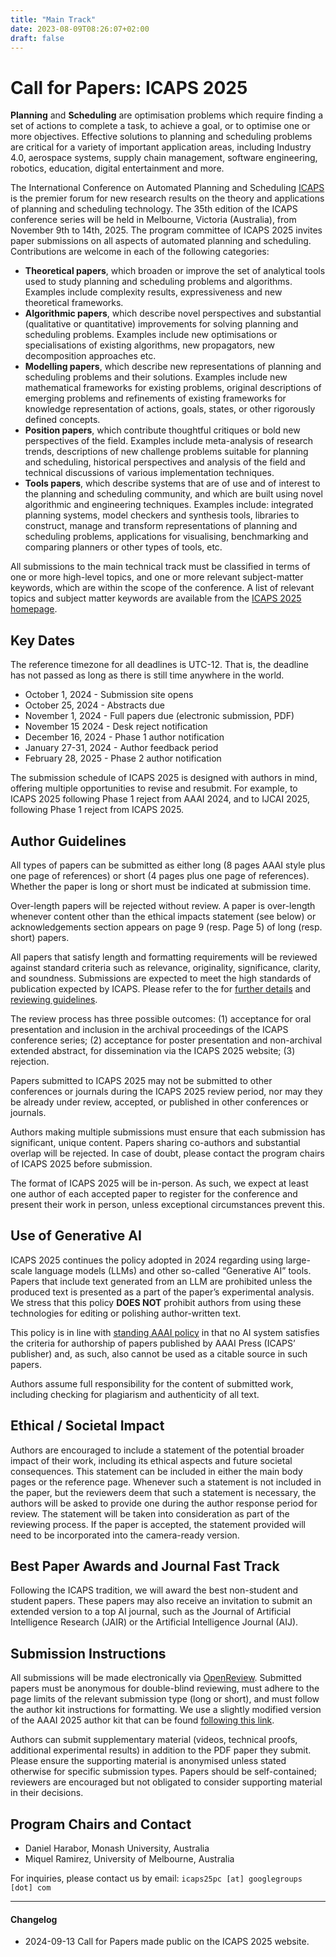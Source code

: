 ```yaml
---
title: "Main Track"
date: 2023-08-09T08:26:07+02:00
draft: false
---
```


# Call for Papers: ICAPS 2025

**Planning** and **Scheduling** are optimisation problems which require finding a set of actions to complete a task, to achieve 
a goal, or to optimise one or more objectives. Effective solutions to planning and scheduling problems are critical for a 
variety of important application areas, including Industry 4.0, aerospace systems, supply chain management, software 
engineering, robotics, education, digital entertainment and more.

The International Conference on Automated Planning and Scheduling [ICAPS](https://icaps-conference.org) is the premier forum for new research results 
on the theory and applications of planning and scheduling technology. The 35th edition of the ICAPS conference series 
will be held in Melbourne, Victoria (Australia), from November 9th to 14th, 2025.
The program committee of ICAPS 2025 invites paper submissions on all aspects of automated planning and scheduling. 
Contributions are welcome in each of the following categories:

- **Theoretical papers**, which broaden or improve the set of analytical tools used to study planning and scheduling 
problems and algorithms. Examples include complexity results, expressiveness and new theoretical frameworks.
- **Algorithmic papers**, which describe novel perspectives and substantial (qualitative or quantitative) improvements 
for solving planning and scheduling problems. Examples include new optimisations or specialisations of existing algorithms, 
new propagators, new decomposition approaches etc.
- **Modelling papers**, which describe new representations of planning and scheduling problems and their solutions. Examples 
include new mathematical frameworks for existing problems, original descriptions of emerging problems and refinements of 
existing frameworks for knowledge representation of actions, goals, states, or other rigorously defined concepts. 
- **Position papers**, which contribute thoughtful critiques or bold new perspectives of the field. Examples include 
meta-analysis of research trends, descriptions of new challenge problems suitable for planning and scheduling, 
historical perspectives and analysis of the field and technical discussions of various implementation techniques.
- **Tools papers**, which describe systems that are of use and of interest to the planning and scheduling community, and 
which are built using novel algorithmic and engineering techniques. Examples include: integrated planning systems, model 
checkers and synthesis tools, libraries to construct, manage and transform representations of planning and scheduling 
problems, applications for visualising, benchmarking and comparing planners or other types of tools, etc.


All submissions to the main technical track must be classified in terms of one or more high-level topics, and one or 
more relevant subject-matter keywords,  which are within the scope of the conference. A list of relevant topics and 
subject matter keywords are available from 
the [ICAPS 2025 homepage](/organisation/paper_classification_system).


## Key Dates

The reference timezone for all deadlines is UTC-12. That is, the deadline has not passed as long as there is still time 
anywhere in the world.

- October 1, 2024 - Submission site opens
- October 25, 2024 - Abstracts due
- November 1, 2024 - Full papers due (electronic submission, PDF)
- November 15 2024 - Desk reject notification
- December 16, 2024 - Phase 1 author notification
- January 27-31, 2024 - Author feedback period
- February 28, 2025 - Phase 2 author notification

The submission schedule of ICAPS 2025 is designed with authors in mind, offering multiple opportunities to revise and 
resubmit. For example, to ICAPS 2025 following Phase 1 reject from AAAI 2024, and to IJCAI 2025, following Phase 1 
reject from ICAPS 2025.


## Author Guidelines

All types of papers can be submitted as either long (8 pages AAAI style plus one page of references) or short (4 pages 
plus one page of references). Whether the paper is long or short must be indicated at submission time.

Over-length papers will be rejected without review. A paper is over-length whenever content other than the ethical 
impacts statement (see below) or acknowledgements section appears on page 9 (resp. Page 5) of long (resp. short) papers.

All papers that satisfy length and formatting requirements will be reviewed against standard criteria such as relevance, 
originality, significance, clarity, and soundness. Submissions are expected to meet the high standards of publication 
expected by ICAPS. Please refer to the 
for [further details](/organisation/conditions_for_acceptance) and [reviewing guidelines](/organisation/roles_and_guidelines). 

The review process has three possible outcomes: (1) acceptance for oral presentation and inclusion in the archival 
proceedings of the ICAPS conference series; (2) acceptance for poster presentation and non-archival extended abstract, 
for dissemination via the ICAPS 2025 website; (3) rejection.

Papers submitted to ICAPS 2025 may not be submitted to other conferences or journals during the ICAPS 2025 review period, 
nor may they be already under review, accepted, or published in other conferences or journals. 

Authors making multiple submissions must ensure that each submission has significant, unique content. Papers sharing 
co-authors and substantial overlap will be rejected. In case of doubt, please contact the program chairs of ICAPS 2025 
before submission.

The format of ICAPS 2025 will be in-person. As such, we expect at least one author of each accepted paper to register 
for the conference and present their work in person, unless exceptional circumstances prevent this.

## Use of Generative AI

ICAPS 2025 continues the policy adopted in 2024 regarding using large-scale language models (LLMs) and other so-called 
“Generative AI” tools. Papers that include text generated from an LLM are prohibited unless the produced text is 
presented as a part of the paper’s experimental analysis. We stress that this policy **DOES NOT** prohibit authors from 
using these technologies for editing or polishing author-written text.

This policy is in line with 
[standing AAAI policy](https://aaai.org/conference/aaai/aaai-25/policies-for-aaai-25-authors) 
in that no AI system satisfies the criteria for authorship of papers 
published by AAAI Press (ICAPS’ publisher) and, as such, also cannot be used as a citable source in such papers. 

Authors assume full responsibility for the content of submitted work, including checking for plagiarism and authenticity 
of all text. 

## Ethical / Societal Impact

Authors are encouraged to include a statement of the potential broader impact of their work, including its ethical 
aspects and future societal consequences. This statement can be included in either the main body pages or the reference 
page. Whenever such a statement is not included in the paper, but the reviewers deem that such a statement is necessary, 
the authors will be asked to provide one during the author response period for review. The statement will be taken into 
consideration as part of the reviewing process. If the paper is accepted, the statement provided will need to be 
incorporated into the camera-ready version.

## Best Paper Awards and Journal Fast Track

Following the ICAPS tradition, we will award the best non-student and student papers. These papers may also receive an 
invitation to submit an extended version to a top AI journal, such as the Journal of Artificial Intelligence Research 
(JAIR) or the Artificial Intelligence Journal (AIJ).


## Submission Instructions

All submissions will be made electronically via 
[OpenReview](https://openreview.net/group?id=icaps-conference.org/ICAPS/2025/Conference).
Submitted papers must be anonymous for double-blind reviewing, must adhere to the page limits of the relevant submission 
type (long or short), and must follow the author kit instructions for formatting. We use a slightly modified version of 
the AAAI 2025 author kit that can be found 
[following this link](/files/icaps2025-author-kit.zip).

Authors can submit supplementary material (videos, technical proofs, additional experimental results) in addition to the 
PDF paper they submit. Please ensure the supporting material is anonymised unless stated otherwise for specific submission 
types. Papers should be self-contained; reviewers are encouraged but not obligated to consider supporting material in 
their decisions.

## Program Chairs and Contact

- Daniel Harabor, Monash University, Australia
- Miquel Ramirez, University of Melbourne, Australia

For inquiries, please contact us by email: `icaps25pc [at] googlegroups [dot] com`

*** 

#### Changelog

- 2024-09-13 Call for Papers made public on the ICAPS 2025 website.

